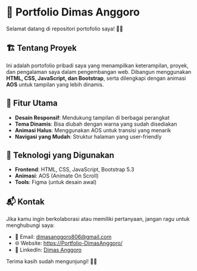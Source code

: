 # 📌 Portfolio Dimas Anggoro

Selamat datang di repositori portofolio saya! 🎨🚀

## 🏗️ Tentang Proyek
Ini adalah portofolio pribadi saya yang menampilkan keterampilan, proyek, dan pengalaman saya dalam pengembangan web. Dibangun menggunakan **HTML, CSS, JavaScript, dan Bootstrap**, serta dilengkapi dengan animasi **AOS** untuk tampilan yang lebih dinamis.

## 🎨 Fitur Utama
- **Desain Responsif**: Mendukung tampilan di berbagai perangkat
- **Tema Dinamis**: Bisa diubah dengan warna yang sudah disediakan
- **Animasi Halus**: Menggunakan AOS untuk transisi yang menarik
- **Navigasi yang Mudah**: Struktur halaman yang user-friendly

## 🚀 Teknologi yang Digunakan
- **Frontend**: HTML, CSS, JavaScript, Bootstrap 5.3
- **Animasi**: AOS (Animate On Scroll)
- **Tools**: Figma (untuk desain awal)

## 📬 Kontak
Jika kamu ingin berkolaborasi atau memiliki pertanyaan, jangan ragu untuk menghubungi saya:
- 📧 Email: dimasanggoro806@gmail.com
- 🌐 Website: [https://Portfolio-DimasAnggoro/](https://dim-angg.vercel.app/)
- 💼 LinkedIn: [Dimas Anggoro](https://www.linkedin.com/in/dimas-anggoro-putro-688998329/)

Terima kasih sudah mengunjungi! 🚀😊

